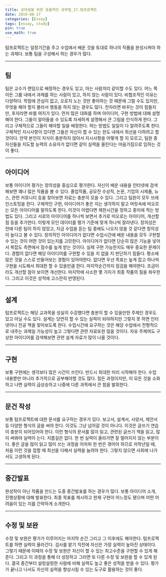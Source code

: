 ```yaml
---
title: 공대생을 위한 효율적인 공부법_17.텀프로젝트
date: 2019-08-17
categories: [Essay]
tags: [essay, study]
pin: true
use_math: true
---
```


 텀프로젝트는 일정기간을 주고 수업에서 배운 것을 토대로 하나의 작품을 완성시켜야 하는 과제다. 보통 팀을 구성해서 하는 경우가 많다.

*****

## __팀__

 팀은 교수가 랜덤으로 배정하는 경우도 있고, 아는 사람끼리 같이할 수도 있다. 어느 쪽이든 그룹 내에서 과제를 하는 사람이 있고, 하지 않는 사람이 있다. 비협조적인 이유는 다양하다. 학점에 관심이 없고, 오로지 노는 것만 좋아하는 것 때문에 그럴 수도 있지만, 무엇을 해야 할지 몰라서 행동을 하지 않는 경우도 많다. 전자라면 바꾸는 것이 힘들지만, 후자라면 바뀔 여지가 있다. 먼저 많은 대화를 하며 아이디어, 구현 방법에 대해 설명해야 한다. 그들이 알아들을 수 있도록 자세하게 설명해서 큰 그림을 인식하게 한다. 그리고 구체적으로 그들이 해야할 일을 배정한다. 하는 방법도 일일이 다 알려주도록 한다. 구체적인 지시사항이 있다면 그들은 자신이 할 수 있는 한도 내에서 최선을 다하려고 할 것이다.
 만약 본인이 지식이 충분하지 않아서 지시사항을 어떻게 할 지 모르고, 팀원 중 자신들을 지도할 능력의 소유자가 없다면 같이 실력을 올린다는 마음가짐으로 임하는 것이 좋다.

*****

## __아이디어__

 보통 아이디어 평가는 창의성을 중심으로 평가한다. 자신이 배운 내용을 인터넷에 검색해보면 꽤나 많은 작품을 볼 수 있다. 졸업작품, 공모전 수상작, 논문, 기업의 시제품, 뉴스, 관련 커뮤니티 등을 찾아보면 자료는 충분히 모을 수 있다. 그리고 팀원이 모두 브레인스토밍을 한다. 구체적인 구현, 아이디어가 좋은 지는 생각하지 말고 머릿속에 떠오르는 모든 아이디어를 말하도록 한다. 이것이 어렵다면 제한시간을 정하고 종이에 적는 방법도 있다. 그리고 서로의 아이디어를 하나씩 보면서 추가로 떠오로는 아이디어, 개선할 점 등을 추가한다. 이렇게 모인 데이터를 평가 기준에 맞게 하나씩 잘라낸다. 창의성은 전에 다른 팀이 하지 않았고, 지금 수업을 듣는 팀 중에도 나오지 않을 것 같다면 창의성이 높다고 볼 수 있다.
 창의적인 아이디어가 없다면 수업시간에 배운 내용을 모두 구현할 수 있는 것이 어떤 것이 있는지를 고민한다. 아이디어가 없다면 단순히 많은 기능을 넣어서 복잡도 측면에서 점수를 높게 받는 것이다.
 실제 구현 가능한지도 매우 중요한 문제이다. 경험이 없다면 해당 아이디어를 구현할 수 있을 지 없을 지 판단하기 힘들다. 평소에 많은 것을 스스로 만들어보는 경험이 있어야한다. 없다면 우선 목표는 높게 잡고 하나씩 구현을 시도해서 최대한 할 수 있을만큼 한다.
 마지막순간까지 점검을 해야한다. 조금이라도 개선할 점이 보이면 개선한다. 마지막에 사소한 몇 가지가 최종 작품의 질을 좌우한다. 그리고 이것은 성적에 고스란히 반영된다.

*****

## __설계__

 텀프로젝트는 해당 교과목을 성실히 수강했다면 충분히 할 수 있을만한 주제인 경우도 있고 아닐 수도 있다. 설계는 당연히 할 수 있는 실력이 되야하지만 그렇지 못 하면 인터넷이나 전공 책을 찾아보도록 한다. 수업시간에 요구하는 것은 해당 수업에서 전형적으로 내주는 과제일 가능성이 높고 그렇다면 관련 자료또한 많을 것이다.
 자유 주제여도 구상한 아이디어를 검색해보면 관련 설계 자료가 많이 나올 것이다.

*****

## __구현__

 보통 구현에는 생각보다 많은 시간이 쓰인다. 반드시 최대한 미리 시작해야 한다. 수업 내용뿐만 아니라 추가적으로 공부해야할 것도 많다. 힘든 과정이지만, 이 모든 것을 소화하고 나면 실력이 급상승하고 나중에 다른 과목에서 큰 힘을 발휘한다.

*****

## __문건 작성__

 보통 텀프로젝트에 대한 문서를 요구하는 경우가 있다. 보고서, 설계서, 사양서, 제안서 등 다양한 형식의 글을 써야 한다. 이것도 그냥 넘어갈 것이 아니다. 이것은 글쓰기 연습이 충분히 되어있어야 한다. 이런 형식의 문서를 많이 읽고, 관련된 글쓰기 책을 읽고, 많이 써봐야 실력이 는다. 지름길은 없다. 한 번 실력이 올라가면 잘 떨어지지 않는 부분이다. 좋은 글을 많이 읽고 많이 쓰는 과정을 어차피 한 번은 겪어야 하므로 저학년일 때, 처음 이런 것을 접할 때 최선을 다해서 실력을 늘려야 한다. 그렇지 않으면 사회에 나가서도 고생하게 된다.

*****

## __중간발표__

 완성작이 아닌 작품을 만드는 도중 중간발표를 하는 경우가 많다. 보통 아이디어 소개, 진행상황에 대해 발표한다. 최종 목표를 제시하고 현재 구현이 어느정도 됐으며 어떤 어려움이 있는 지를 간략하게 소개한다.

*****

## __수정 및 보완__

 수정 및 보완은 평가가 이루어지는 마지막 순간 그리고 그 이후에도 해야한다. 텀프로젝트를 하면 실력이 올라간다. 검사를 맡기 직전에 자신은 가장 실력이 높아진 상태이다. 그렇기 때문에 이때의 수정 및 보완은 자신이 할 수 있는 최고수준을 구현할 수 있게 해준다. 그리고 이 과정을 통해 더 성장하고 그러면 또 다른 수정 및 보완을 할 수 있게 된다. 결국 중간부터 설렁설렁한 사람에 비해 실력도 높고 좋은 성적을 받을 수 있다. 평가가 끝나고 나서도 자신의 실력을 향상시킬 수 있는 도구로 활용하는 것이 좋다.
